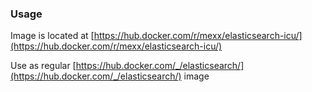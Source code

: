 ### Usage

Image is located at [https://hub.docker.com/r/mexx/elasticsearch-icu/](https://hub.docker.com/r/mexx/elasticsearch-icu/)

Use as regular [https://hub.docker.com/_/elasticsearch/](https://hub.docker.com/_/elasticsearch/) image
